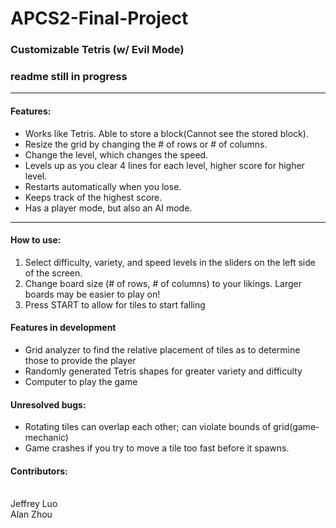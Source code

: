 # APCS2-Final-Project

<h3> Customizable Tetris (w/ Evil Mode) </h3>

<h3>readme still in progress</h3>

<hr>
<h4>Features:</h4>
<ul>
<li>Works like Tetris. Able to store a block(Cannot see the stored block).</li>
<li>Resize the grid by changing the # of rows or # of columns.</li>
<li>Change the level, which changes the speed.</li>
<li>Levels up as you clear 4 lines for each level, higher score for higher level.</li>
<li>Restarts automatically when you lose.</li>
<li>Keeps track of the highest score.</li>
<li>Has a player mode, but also an AI mode.</li>
</ul>
<hr>

<h4>How to use:</h4>
<ol>
<li>Select difficulty, variety, and speed levels in the sliders on the left side of the screen.</li>
<li>Change board size (# of rows, # of columns) to your likings. Larger boards may be easier to play on!
<li>Press START to allow for tiles to start falling</li>
</ol>

<h4>Features in development</h4>
<ul>
<li>Grid analyzer to find the relative placement of tiles as to determine those to provide the player</li>
<li>Randomly generated Tetris shapes for greater variety and difficulty</li>
<li>Computer to play the game</li>
</ul>

<h4>Unresolved bugs:</h4>
<ul>
<li>Rotating tiles can overlap each other; can violate bounds of grid(game-mechanic)</li>
<li>Game crashes if you try to move a tile too fast before it spawns. </li>
</ul>

<h4>Contributors:</h4>
<br>
Jeffrey Luo
<br>
Alan Zhou
